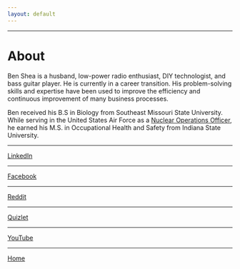 ```yaml
---
layout: default
---
```


* * *

# About

Ben Shea is a husband, low-power radio enthusiast, DIY technologist, and bass guitar player. He is currently in a career transition. His problem-solving skills and expertise have been used to improve the efficiency and continuous improvement of many business processes.

Ben received his B.S in Biology from Southeast Missouri State University. While serving in the United States Air Force as a <a href="https://www.citamn.afrc.af.mil/Features/Display/Article/2023842/guardians-of-the-galaxy-reserve-missileer-sits-alert-for-first-time-in-air-forc/">Nuclear Operations Officer</a>, he earned his M.S. in Occupational Health and Safety from Indiana State University.

<div data-iframe-width="150" data-iframe-height="270" data-share-badge-id="c93d9d59-ed9d-4ce9-a177-79232ac8638f" data-share-badge-host="https://www.credly.com"></div><script type="text/javascript" async src="//cdn.credly.com/assets/utilities/embed.js"></script>

* * *
<a href="https://www.linkedin.com/in/sheabenjamin/">LinkedIn</a>
* * *
<a href="https://www.facebook.com/shea.benjamin">Facebook</a>
* * *
<a href="https://www.reddit.com/user/pixel_shea">Reddit</a>
* * *
<a href="https://quizlet.com/brshea1">Quizlet</a>
* * * 
<a href="https://www.youtube.com/channel/UCg7i0wrJpWJWizZFIIyFwvA/featured?view_as=subscriber">YouTube</a>
* * *

[Home](./)
